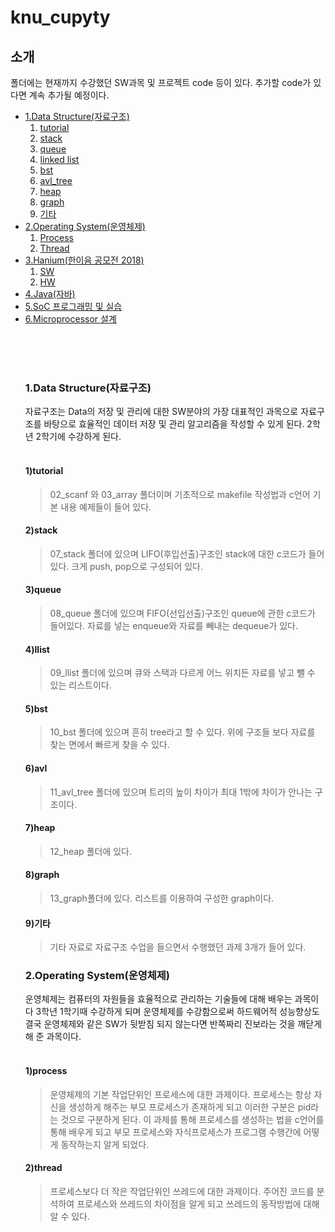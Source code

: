 # knu_cupyty
## 소개
폴더에는 현재까지 수강했던 SW과목 및 프로젝트 code 등이 있다. 추가할 code가 있다면 계속 추가될 예정이다.
<ul>
      <li><a href="#data">1.Data Structure(자료구조)</a>
            <ol>
                  <li type="1"><a href="#tutorial">tutorial</a></li>
                  <li type="1"><a href="#stack">stack</a></li>
                  <li type="1"><a href="#queue">queue</a></li>
                  <li type="1"><a href="#llist">linked list</a></li>
                  <li type="1"><a href="#bst">bst</a></li>
                  <li type="1"><a href="#avl">avl_tree</a></li>
                  <li type="1"><a href="#heap">heap</a></li>
                  <li type="1"><a href="#graph">graph</a></li>
                  <li type="1"><a href="#etc">기타</a></li>
            </ol>
      </li>
      <li><a href="#os">2.Operating System(운영체제)</a>
            <ol>
                  <li type="1"><a href="#process">Process</a></li>
                  <li type="1"><a href="#thread">Thread</a></li>
            </ol>
      </li>
      <li><a href="#hanium">3.Hanium(한이음 공모전 2018)</a>
            <ol>
                  <li type="1"><a href="#SW">SW</a></li>
                  <li type="1"><a href="#HW">HW</a></li>
            </ol>            
      </li>
      <li><a href="#java">4.Java(자바)</a></li>
      <li><a href="#soc">5.SoC 프로그래밍 및 실습</a></li>
      <li><a href="micro">6.Microprocessor 설계</
      
</ul>

<br><br><br>

### <a name="data">1.Data Structure(자료구조)</a>
자료구조는 Data의 저장 및 관리에 대한 SW분야의 가장 대표적인 과목으로 자료구조를 바탕으로 효율적인 데이터 저장 및 관리 알고리즘을 작성할 수 있게 된다. 2학년 2학기에 수강하게 된다.
<br><br>
#### <a name="tutorial">1)tutorial</a>
>02_scanf 와 03_array 폴더이며 기초적으로 makefile 작성법과 c언어 기본 내용 예제들이 들어 있다.
#### <a name="stack">2)stack</a>
>07_stack 폴더에 있으며 LIFO(후입선출)구조인 stack에 대한 c코드가 들어있다. 크게 push, pop으로 구성되어 있다.
#### <a name="queue">3)queue</a>
>08_queue 폴더에 있으며 FIFO(선입선출)구조인 queue에 관한 c코드가 들어있다. 자료를 넣는 enqueue와 자료를 빼내는 dequeue가 있다.
#### <a name="llist">4)llist</a>
>09_llist 폴더에 있으며 큐와 스택과 다르게 어느 위치든 자료를 넣고 뺄 수 있는 리스트이다.
#### <a name="bst">5)bst</a>
>10_bst 폴더에 있으며 흔히 tree라고 할 수 있다. 위에 구조들 보다 자료를 찾는 면에서 빠르게 찾을 수 있다.
#### <a name="avl">6)avl</a>
>11_avl_tree 폴더에 있으며 트리의 높이 차이가 최대 1밖에 차이가 안나는 구조이다.
#### <a name="heap">7)heap</a>
>12_heap 폴더에 있다.
#### <a name="graph">8)graph</a>
>13_graph폴더에 있다. 리스트를 이용하여 구성한 graph이다.
#### <a name="etc">9)기타</a>
>기타 자료로 자료구조 수업을 들으면서 수행했던 과제 3개가 들어 있다.

### <a name="data">2.Operating System(운영체제)</a>
운영체제는 컴퓨터의 자원들을 효율적으로 관리하는 기술들에 대해 배우는 과목이다 3학년 1학기때 수강하게 되며 운영체제를 수강함으로써 하드웨어적 성능향상도 결국 운영체제와 같은 SW가 뒷받침 되지 않는다면 반쪽짜리 진보라는 것을 깨닫게 해 준 과목이다.
<br><br>
#### <a name="process">1)process</a>
>운영체제의 기본 작업단위인 프로세스에 대한 과제이다. 프로세스는 항상 자신을 생성하게 해주는 부모 프로세스가 존재하게 되고 이러한 구분은 pid라는 것으로 구분하게 된다. 이 과제를 통해 프로세스를 생성하는 법을 c언어를 통해 배우게 되고 부모 프로세스와 자식프로세스가 프로그램 수행간에 어떻게 동작하는지 알게 되었다.
#### <a name="thread">2)thread</a>
>프로세스보다 더 작은 작업단위인 쓰레드에 대한 과제이다. 주어진 코드를 분석하여 프로세스와 쓰레드의 차이점을 알게 되고 쓰레드의 동작방법에 대해 알 수 있다.
